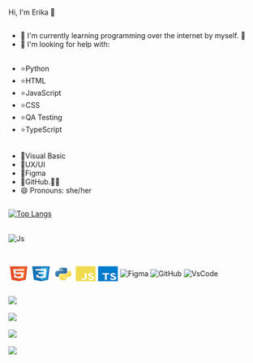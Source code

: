 ### 
Hi, I'm Erika 👋
##


##

- 🌱 I'm currently learning programming over the internet by myself. 🫡
- 🤔 I'm looking for help with: 

##

- ⭐Python
- ⭐HTML
- ⭐JavaScript
- ⭐CSS 
- ⭐QA Testing
- ⭐TypeScript
##
- 🔴Visual Basic
- 🔴UX/UI
- 🔴Figma
- 🔴GitHub.😵‍💫
- 😄 Pronouns: she/her

##

##
[![Top Langs](https://github-readme-stats.vercel.app/api/top-langs/?username=erikasilverio)](https://github.com/erikasilverio/github-readme-stats)

##


<img align="center" alt="Js" height="200" width="280" src="https://user-images.githubusercontent.com/123373495/224063925-ba3b48a5-b215-40c3-9030-e9f4f081acff.gif">




##



<div style="display: inline_block"><br>
   <img align="center" alt="HTML" height="30" width="40" src="https://raw.githubusercontent.com/devicons/devicon/master/icons/html5/html5-original.svg">
  <img align="center" alt="CSS" height="30" width="40" src="https://raw.githubusercontent.com/devicons/devicon/master/icons/css3/css3-original.svg">
  <img align="center" alt="Python" height="30" width="40" src="https://raw.githubusercontent.com/devicons/devicon/master/icons/python/python-original.svg">
 <img align="center" alt="Js" height="30" width="40" src="https://raw.githubusercontent.com/devicons/devicon/master/icons/javascript/javascript-plain.svg">
  <img align="center" alt="Ts" height="30" width="40" src="https://raw.githubusercontent.com/devicons/devicon/master/icons/typescript/typescript-plain.svg">
  <img align="center" alt="Figma" height="30" width="40" src="https://cdn.jsdelivr.net/gh/devicons/devicon/icons/figma/figma-original.svg">
   <img align="center" alt="GitHub" height="30" width="40" src="https://cdn.jsdelivr.net/gh/devicons/devicon/icons/github/github-original-wordmark.svg">
  <img align="center" alt="VsCode" height="30" width="40" src="https://cdn.jsdelivr.net/gh/devicons/devicon/icons/vscode/vscode-original.svg">
   

##
<div> 
 
 <a href="https://instagram.com/erika_silverio" target="_blank"><img src="https://img.shields.io/badge/-Instagram-%23E4405F?style=for-the-badge&logo=instagram&logoColor=white" target="_blank">
   </a>
   
 <a href="https://www.twitch.tv/erika_silverio" target="_blank"><img src="https://img.shields.io/badge/Twitch-9146FF?style=for-the-badge&logo=twitch&logoColor=white" target="_blank">
   </a>
   
 <a href = "mailto:cms.silverio@gmail.com"><img src="https://img.shields.io/badge/-Gmail-%23333?style=for-the-badge&logo=gmail&logoColor=white" target="_blank">
   </a>
   
 <a href="https://www.linkedin.com/in/erika-silverio/" target="_blank"><img src="https://img.shields.io/badge/-LinkedIn-%230077B5?style=for-the-badge&logo=linkedin&logoColor=white" target="_blank">
   </a> 

</div>

 
  ##
  
  

